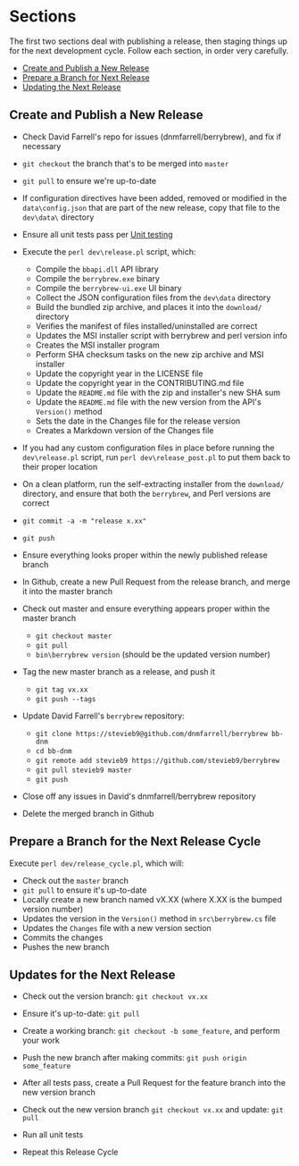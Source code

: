# Sections

The first two sections deal with publishing a release, then staging things up
for the next development cycle. Follow each section, in order very carefully.

- [Create and Publish a New Release](#create-and-publish-a-new-release)
- [Prepare a Branch for Next Release](#prepare-a-branch-for-the-next-release-cycle)
- [Updating the Next Release](#updates-for-the-next-release)

## Create and Publish a New Release

- Check David Farrell's repo for issues (dnmfarrell/berrybrew), and fix if 
necessary
  
- `git checkout` the branch that's to be merged into `master`

- `git pull` to ensure we're up-to-date

- If configuration directives have been added, removed or modified in the
`data\config.json` that are part of the new release, copy that file to the
`dev\data\` directory

- Ensure all unit tests pass per 
[Unit testing](Unit%20Testing.md)

- Execute the `perl dev\release.pl` script, which:

    - Compile the `bbapi.dll` API library
    - Compile the `berrybrew.exe` binary
    - Compile the `berrybrew-ui.exe` UI binary
    - Collect the JSON configuration files from the `dev\data` directory
    - Build the bundled zip archive, and places it into the `download/`
    directory
    - Verifies the manifest of files installed/uninstalled are correct
    - Updates the MSI installer script with berrybrew and perl version info
    - Creates the MSI installer program
    - Perform SHA checksum tasks on the new zip archive and MSI installer
    - Update the copyright year in the LICENSE file
    - Update the copyright year in the CONTRIBUTING.md file
    - Update the `README.md` file with the zip and installer's new SHA sum
    - Update the `README.md` file with the new version from the API's
    `Version()` method
    - Sets the date in the Changes file for the release version      
    - Creates a Markdown version of the Changes file
    
- If you had any custom configuration files in place before running the
`dev\release.pl` script, run `perl dev\release_post.pl` to put them back to
their proper location

- On a clean platform, run the self-extracting installer from the `download/`
directory, and ensure that both the `berrybrew`, and Perl versions are correct

- `git commit -a -m "release x.xx"`

- `git push`

- Ensure everything looks proper within the newly published release branch

- In Github, create a new Pull Request from the release branch, and merge it
into the master branch

- Check out master and ensure everything appears proper within the master branch

    - `git checkout master`
    - `git pull`
    - `bin\berrybrew version` (should be the updated version number)

- Tag the new master branch as a release, and push it

    - `git tag vx.xx`
    - `git push --tags`
    
- Update David Farrell's `berrybrew` repository:

    - `git clone https://stevieb9@github.com/dnmfarrell/berrybrew bb-dnm`
    - `cd bb-dnm`
    - `git remote add stevieb9 https://github.com/stevieb9/berrybrew`
    - `git pull stevieb9 master`
    - `git push`

- Close off any issues in David's dnmfarrell/berrybrew repository
  
- Delete the merged branch in Github
    
## Prepare a Branch for the Next Release Cycle

Execute `perl dev/release_cycle.pl`, which will:

  - Check out the `master` branch
  - `git pull` to ensure it's up-to-date
  - Locally create a new branch named vX.XX (where X.XX is the bumped version
  number)
  - Updates the version in the `Version()` method in `src\berrybrew.cs` file
  - Updates the `Changes` file with a new version section
  - Commits the changes
  - Pushes the new branch

## Updates for the Next Release

- Check out the version branch: `git checkout vx.xx`    

- Ensure it's up-to-date: `git pull`

- Create a working branch: `git checkout -b some_feature`, and perform your work

- Push the new branch after making commits: `git push origin some_feature`

- After all tests pass, create a Pull Request for the feature branch into the
new version branch

- Check out the new version branch `git checkout vx.xx` and update: `git pull`

- Run all unit tests

- Repeat this Release Cycle
